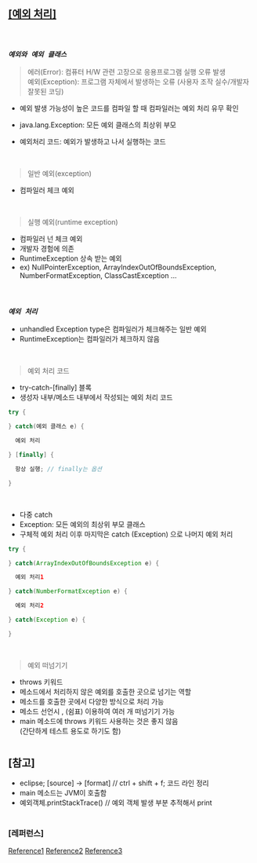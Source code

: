 ## <u>[예외 처리]</u>

<br>

### _`예외와 예외 클래스`_

> 에러(Error): 컴퓨터 H/W 관련 고장으로 응용프로그램 실행 오류 발생 <br/>
> 예외(Exception): 프로그램 자체에서 발생하는 오류 (사용자 조작 실수/개발자 잘못된 코딩)

- 예외 발생 가능성이 높은 코드를 컴파일 할 때 컴파일러는 예외 처리 유무 확인
- java.lang.Exception: 모든 예외 클래스의 최상위 부모
- 예외처리 코드: 예외가 발생하고 나서 실행하는 코드

  <br/>

> 일반 예외(exception)

- 컴파일러 체크 예외

<br/>

> 실행 예외(runtime exception)

- 컴파일러 넌 체크 예외
- 개발자 경험에 의존
- RuntimeException 상속 받는 예외
- ex) NullPointerException, ArrayIndexOutOfBoundsException, <br/> NumberFormatException, ClassCastException ...

<br/>

### _`예외 처리`_

- unhandled Exception type은 컴파일러가 체크해주는 일반 예외
- RuntimeException는 컴파일러가 체크하지 않음

<br/>

> 예외 처리 코드

- try-catch-[finally] 블록
- 생성자 내부/메소드 내부에서 작성되는 예외 처리 코드

```java
try {

} catch(예외 클래스 e) {

  예외 처리

} [finally] {

  항상 실행; // finally는 옵션

}
```

<br/>

- 다중 catch
- Exception: 모든 예외의 최상위 부모 클래스
- 구체적 예외 처리 이후 마지막은 catch (Exception) 으로 나머지 예외 처리

```java
try {

} catch(ArrayIndexOutOfBoundsException e) {

  예외 처리1

} catch(NumberFormatException e) {

  예외 처리2

} catch(Exception e) {

}
```

<br/>

> 예외 떠넘기기

- throws 키워드
- 메소드에서 처리하지 않은 예외를 호출한 곳으로 넘기는 역할
- 메소드를 호출한 곳에서 다양한 방식으로 처리 가능
- 메소드 선언시 , (쉼표) 이용하여 여러 개 떠넘기기 가능
- main 메소드에 throws 키워드 사용하는 것은 좋지 않음 <br/>
  (간단하게 테스트 용도로 하기도 함)

#

## [참고]

- eclipse; [source] -> [format] // ctrl + shift + f; 코드 라인 정리
- main 메소드는 JVM이 호출함
- 예외객체.printStackTrace() // 예외 객체 발생 부분 추적해서 print

#

### [레퍼런스]

[Reference1](https://www.youtube.com/watch?v=9NzkWg8btNM&list=PLVsNizTWUw7HZTPU3GpS7nmshXjKKvlbk&index=54)
[Reference2](https://www.youtube.com/watch?v=QJm-96zVBco&list=PLVsNizTWUw7HZTPU3GpS7nmshXjKKvlbk&index=55)
[Reference3](https://www.youtube.com/watch?v=uCo-VmCYbcA&list=PLVsNizTWUw7HZTPU3GpS7nmshXjKKvlbk&index=56)
